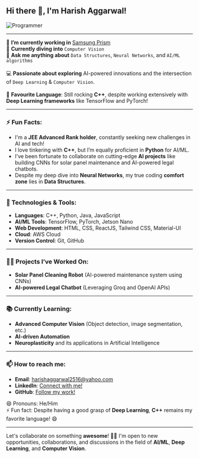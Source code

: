 ## Hi there 👋, I'm Harish Aggarwal!  
![Programmer](https://www.google.com/url?sa=i&url=https%3A%2F%2Fwww.freepik.com%2Ffree-photos-vectors%2Fprogrammer&psig=AOvVaw3tWTDcs99SChCs1MmmG_7U&ust=1729162863312000&source=images&cd=vfe&opi=89978449&ved=0CBQQjRxqFwoTCPiG2-XfkokDFQAAAAAdAAAAABAE)

---

🔭 **I’m currently working in** [Samsung Prism](https://research.samsung.com/prism)<br>
🌱 **Currently diving into** `Computer Vision`<br>
💬 **Ask me anything about** `Data Structures`, `Neural Networks`, and `AI/ML algorithms`<br>  
💻 **Passionate about exploring** AI-powered innovations and the intersection of `Deep Learning` & `Computer Vision`.<br>  
🎯 **Favourite Language**: Still rocking **C++**, despite working extensively with **Deep Learning frameworks** like TensorFlow and PyTorch!<br>

---

### ⚡ Fun Facts:
- I'm a **JEE Advanced Rank holder**, constantly seeking new challenges in AI and tech!
- I love tinkering with **C++**, but I’m equally proficient in **Python** for AI/ML.
- I’ve been fortunate to collaborate on cutting-edge **AI projects** like building CNNs for solar panel maintenance and AI-powered legal chatbots.  
- Despite my deep dive into **Neural Networks**, my true coding **comfort zone** lies in **Data Structures**.

---

### 🔧 Technologies & Tools:

- **Languages**: C++, Python, Java, JavaScript  
- **AI/ML Tools**: TensorFlow, PyTorch, Jetson Nano  
- **Web Development**: HTML, CSS, ReactJS, Tailwind CSS, Material-UI  
- **Cloud**: AWS Cloud
- **Version Control**: Git, GitHub  

---

### 👨‍💻 Projects I’ve Worked On:

- **Solar Panel Cleaning Robot** (AI-powered maintenance system using CNNs)  
- **AI-powered Legal Chatbot** (Leveraging Groq and OpenAI APIs)  

---

### 📚 Currently Learning:

- **Advanced Computer Vision** (Object detection, image segmentation, etc.)  
- **AI-driven Automation**  
- **Neuroplasticity** and its applications in Artificial Intelligence  

---

### 📫 How to reach me:
- **Email**: harishaggarwal2516@yahoo.com
- **LinkedIn**: [Connect with me!](https://www.linkedin.com/in/harish-aggarwal-407b5b239/)  
- **GitHub**: [Follow my work!](https://github.com/HarishAggarwal)

😄 Pronouns: He/Him  
⚡ Fun fact: Despite having a good grasp of **Deep Learning**, **C++** remains my favorite language! 😄

---

Let's collaborate on something **awesome**! 👨‍💻 I'm open to new opportunities, collaborations, and discussions in the field of **AI/ML**, **Deep Learning**, and **Computer Vision**.


